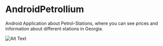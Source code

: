 # AndroidPetrollium


Android Application about Petrol-Stations, where you can see prices and information about 
different stations in Georgia.

![Alt Text](http://www.giphy.com/gifs/l1J9OVt9sxOnx4oaA)


